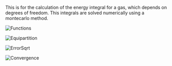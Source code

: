This is for the calculation of the energy integral for a gas, which depends on degrees of freedom. This integrals are solved numerically using a montecarlo method.

![Functions](https://github.com/Je1kf/Montecarlo-Equipartition-Theorem/tree/main/Energia/grafJ1J2.png?raw=true)

![Equipartition](https://github.com/Je1kf/Montecarlo-Equipartition-Theorem/tree/main/Energia/EquiEner.png?raw=true)

![ErrorSqrt](https://github.com/Je1kf/Montecarlo-Equipartition-Theorem/tree/main/Energia/ErrJ1vsN.png?raw=true)

![Convergence](https://github.com/Je1kf/Montecarlo-Equipartition-Theorem/tree/main/Energia/J1vsN.png?raw=true)
